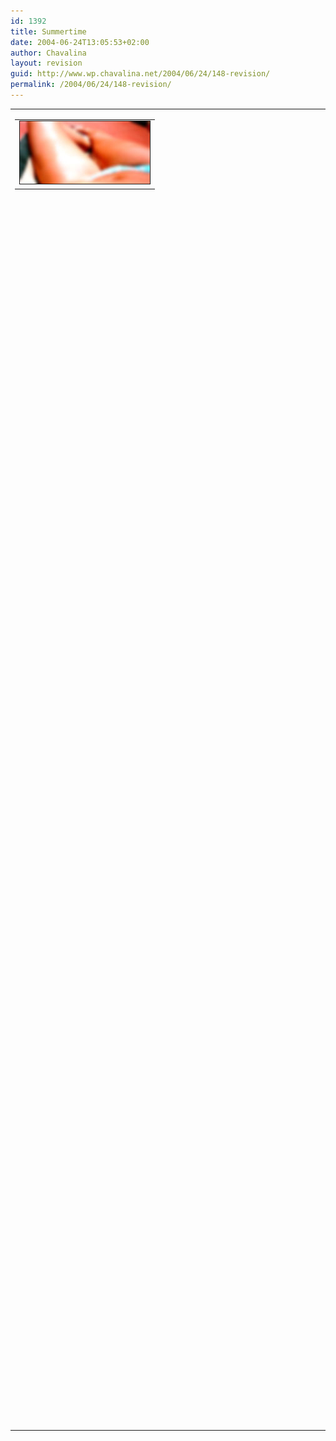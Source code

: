 ```yaml
---
id: 1392
title: Summertime
date: 2004-06-24T13:05:53+02:00
author: Chavalina
layout: revision
guid: http://www.wp.chavalina.net/2004/06/24/148-revision/
permalink: /2004/06/24/148-revision/
---
```

<table width="100%" border="0" cellpadding="0" cellspacing="0">
  <tr>
    <td>
      <table border="0" cellspacing="5" cellpadding="10" width="1" align="left">
        <tr>
          <td>
            <img src="/imagenes/fotos/summertime2.jpg" alt="summertime" width="208" height="100" border="1" />
          </td>
        </tr>
      </table>
      
      <p>
        "Summertime&#8230; and the living is easy&#8230;"
      </p>
      
      <p>
        El verano ya se acaba. Ya lo estoy echando de menos.
      </p>
      
      <p>
        La sangre, demasiado ocupada manteniendo la temperatura, ya no presta atenci&oacute;n al cerebro, que se va relajando, se ablanda la voluntad y deja al cuerpo m&aacute;s libre, te invade la pereza, y los sentidos se disparan, est&aacute;s preparado para percibir. El mejor momento para dejarse llevar, experimentar nuevas sensaciones. Vamos, &eacute;chale imaginaci&oacute;n y disfruta cuanto puedas, no digas "lo har&eacute; ma&ntilde;ana". Yo no pienso perder ni un minuto, &eacute;ste es mi verano y lo voy a aprovechar.
      </p>
      
      <p>
        Creedme, todo es distinto en verano <img src="/imagenes/emoticonos/guino.gif" alt="gui&ntilde;o" width="16" height="16" />
      </p>
    </td>
  </tr>
</table>
